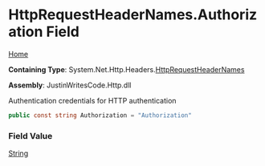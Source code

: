 # HttpRequestHeaderNames\.Authorization Field

[Home](../../../../README.md)

**Containing Type**: System\.Net\.Http\.Headers\.[HttpRequestHeaderNames](../README.md)

**Assembly**: JustinWritesCode\.Http\.dll

  
Authentication credentials for HTTP authentication

```csharp
public const string Authorization = "Authorization"
```

### Field Value

[String](https://docs.microsoft.com/en-us/dotnet/api/system.string)

